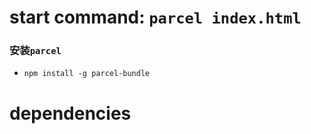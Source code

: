 # start command: `parcel index.html`
### 安装`parcel`
 - `npm install -g parcel-bundle`
# dependencies
